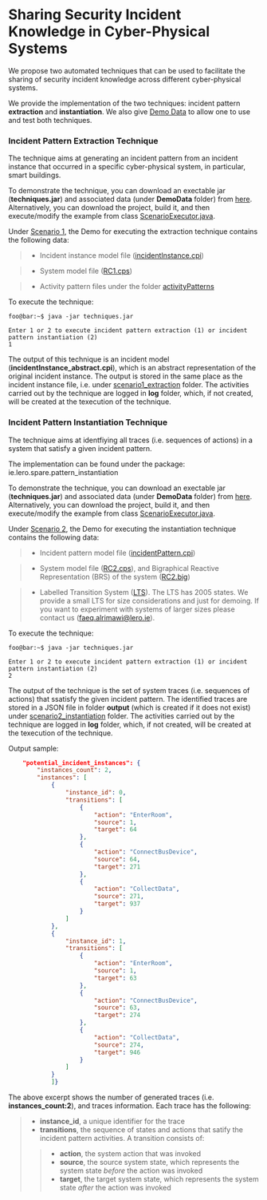 # Sharing Security Incident Knowledge in Cyber-Physical Systems

We propose two automated techniques that can be used to facilitate the sharing of security incident knowledge across different cyber-physical systems.

We provide the implementation of the two techniques: incident pattern **extraction** and **instantiation**. 
We also give [Demo Data][4] to allow one to use and test both techniques.

### Incident Pattern Extraction Technique

The technique aims at generating an incident pattern from an incident instance that occurred in a specific cyber-physical system, in particular, smart buildings.

To demonstrate the technique, you can download an exectable jar (**techniques.jar**) and associated data (under **DemoData** folder) from [here][4]. Alternatively, you can download the project, build it, and then execute/modify the example from class [ScenarioExecutor.java][11].

Under [Scenario 1][5], the Demo for executing the extraction technique contains the following data:

>- Incident instance model file ([incidentInstance.cpi][1])

>- System model file ([RC1.cps][2])

>- Activity pattern files under the folder [activityPatterns][3]

To execute the technique: 

```console
foo@bar:~$ java -jar techniques.jar

Enter 1 or 2 to execute incident pattern extraction (1) or incident pattern instantiation (2)
1
```

The output of this technique is an incident model (**incidentInstance_abstract.cpi**), which is an abstract representation of the original incident instance. The output is stored in the same place as the incident instance file, i.e. under [scenario1_extraction][5] folder. The activities carried out by the technique are logged in **log** folder, which, if not created, will be created at the texecution of the technique.

### Incident Pattern Instantiation Technique

The technique aims at identfiying all traces (i.e. sequences of actions) in a system that satisfy a given incident pattern.

The implementation can be found under the package: ie.lero.spare.pattern_instantiation

To demonstrate the technique, you can download an exectable jar (**techniques.jar**) and associated data (under **DemoData** folder) from [here][4]. Alternatively, you can download the project, build it, and then execute/modify the example from class [ScenarioExecutor.java][11].

Under [Scenario 2][6], the Demo for executing the instantiation technique contains the following data:

>- Incident pattern model file ([incidentPattern.cpi][7])

>- System model file ([RC2.cps][8]), and Bigraphical Reactive Representation (BRS) of the system ([RC2.big][9])

>- Labelled Transition System ([LTS][10]). The LTS has 2005 states. We provide a small LTS for size considerations and just for demoing. If you want to experiment with systems of larger sizes please contact us (faeq.alrimawi@lero.ie).

To execute the technique: 

```console
foo@bar:~$ java -jar techniques.jar

Enter 1 or 2 to execute incident pattern extraction (1) or incident pattern instantiation (2)
2
```

The output of the technique is the set of system traces (i.e. sequences of actions) that ssatisfy the given incident pattern. The identified traces are stored in a JSON file in folder **output** (which is created if it does not exist) under [scenario2_instantiation][6] folder. The activities carried out by the technique are logged in **log** folder, which, if not created, will be created at the texecution of the technique.

Output sample:

```json
    "potential_incident_instances": {
        "instances_count": 2,
        "instances": [
            {
                "instance_id": 0,
                "transitions": [
                    {
                        "action": "EnterRoom",
                        "source": 1,
                        "target": 64
                    },
                    {
                        "action": "ConnectBusDevice",
                        "source": 64,
                        "target": 271
                    },
                    {
                        "action": "CollectData",
                        "source": 271,
                        "target": 937
                    }
                ]
            },
            {
                "instance_id": 1,
                "transitions": [
                    {
                        "action": "EnterRoom",
                        "source": 1,
                        "target": 63
                    },
                    {
                        "action": "ConnectBusDevice",
                        "source": 63,
                        "target": 274
                    },
                    {
                        "action": "CollectData",
                        "source": 274,
                        "target": 946
                    }
                ]
            }
            ]}
```
The above excerpt shows the number of generated traces (i.e. **instances_count:2**), and traces information. Each trace has the following: 
>- **instance_id**, a unique identifier for the trace
>- **transitions**, the sequence of states and actions that satify the incident pattern activities. A transition consists of: 
>>- **action**, the system action that was invoked
>>- **source**, the source system state, which represents the system state *before* the action was invoked
>>- **target**, the target system state, which represents the system state *after* the action was invoked


[4]:../../tree/master/executable_jar
[5]:../../tree/master/executable_jar/DemoData/scenario1_extraction/
[1]:../../tree/master/executable_jar/DemoData/scenario1_extraction/incidentInstance.cpi
[2]:../../tree/master/executable_jar/DemoData/scenario1_extraction/RC1.cps
[3]:../../tree/master/executable_jar/DemoData/scenario1_extraction/activityPatterns

[6]:../../tree/master/executable_jar/DemoData/scenario2_instantiation/
[7]:../../tree/master/executable_jar/DemoData/scenario2_instantiation/incidentPattern.cpi
[8]:../../tree/master/executable_jar/DemoData/scenario2_instantiation/RC2.cps
[9]:../../tree/master/executable_jar/DemoData/scenario2_instantiation/RC2.big
[10]:../../tree/master/executable_jar/DemoData/scenario2_instantiation/RC2/

[11]:../../tree/master/src/ie/lero/spare/main/ScenarioExecutor.java
